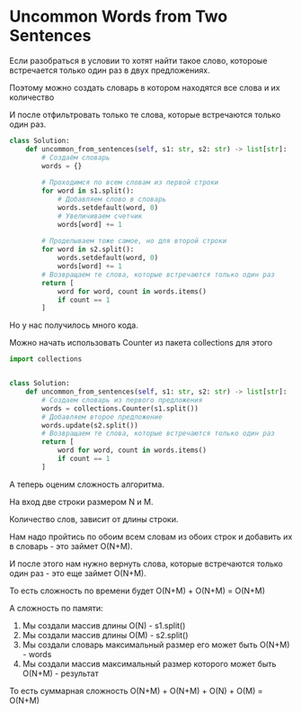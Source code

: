 # Uncommon Words from Two Sentences

Если разобраться в условии то хотят найти такое слово, котороые встречается только один раз в двух предложениях.

Поэтому можно создать словарь в котором находятся все слова и их количество

И после отфильтровать только те слова, которые встречаются только один раз.


```python
class Solution:
    def uncommon_from_sentences(self, s1: str, s2: str) -> list[str]:
        # Создаём словарь 
        words = {}
        
        # Проходимся по всем словам из первой строки
        for word in s1.split():
            # Добавляем слово в словарь
            words.setdefault(word, 0)
            # Увеличиваем счетчик
            words[word] += 1
        
        # Проделываем тоже самое, но для второй строки
        for word in s2.split():
            words.setdefault(word, 0)
            words[word] += 1
        # Возвращаем те слова, которые встречаются только один раз
        return [
            word for word, count in words.items()
            if count == 1
        ]
```

Но у нас получилось много кода.

Можно начать использовать Counter из пакета collections для этого


```python
import collections


class Solution:
    def uncommon_from_sentences(self, s1: str, s2: str) -> list[str]:
        # Создаем словарь из первого предложения
        words = collections.Counter(s1.split())
        # Добавляем второе предложение
        words.update(s2.split())
        # Возвращаем те слова, которые встречаются только один раз
        return [
            word for word, count in words.items()
            if count == 1
        ]
```

А теперь оценим сложность алгоритма.

На вход две строки размером N и M.

Количество слов, зависит от длины строки.

Нам надо пройтись по обоим всем словам из обоих строк и добавить их в словарь - это займет O(N+M).

И после этого нам нужно вернуть слова, которые встречаются только один раз - это еще займет O(N+M).

То есть сложность по времени будет O(N+M) + O(N+M) = O(N+M)

А сложность по памяти:
1. Мы создали массив длины O(N) - s1.split()
2. Мы создали массив длины O(M) - s2.split()
3. Мы создали словарь максимальный размер его может быть O(N+M) - words
4. Мы создали массив максимальный размер которого может быть O(N+M) - результат

То есть суммарная сложность O(N+M) + O(N+M) + O(N) + O(M) = O(N+M)
